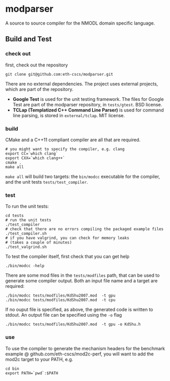 # modparser

A source to source compiler for the NMODL domain specific language.

## Build and Test

### check out

first, check out the repository
```
git clone git@github.com:eth-cscs/modparser.git
```

There are no external dependencies. The project uses external projects, which are part of the repository.
* **Google Test** is used for the unit testing framework. The files for Google Test are part of the modparser repository, in ```tests/gtest```. BSD license.
* **TCLap (Templatized C++ Command Line Parser)** is used for command line parsing, is stored in `external/tclap`. MIT license.

### build

CMake and a C++11 compliant compiler are all that are required.

```
# you might want to specify the compiler, e.g. clang
export CC=`which clang`
export CXX=`which clang++`
cmake .
make all
```

```make all``` will build two targets: the ```bin/modcc``` executable for the compiler, and the unit tests ```tests/test_compiler```.

### test

To run the unit tests:
```
cd tests
# run the unit tests
./test_compiler
# check that there are no errors compiling the packaged example files
./test_compiler.sh
# if you have valgrind, you can check for memory leaks
# (takes a couple of minutes)
./test_valgrind.sh
```

To test the compiler itself, first check that you can get help

```
./bin/modcc -help
```

There are some mod files in the ```tests/modfiles``` path, that can be used to generate some compiler output. Both an input file name and a target are required:

```
./bin/modcc tests/modfiles/KdShu2007.mod  -t gpu
./bin/modcc tests/modfiles/KdShu2007.mod  -t cpu
```

If no ouput file is specified, as above, the generated code is written to stdout. An output file can be specified using the ```-o``` flag

```
./bin/modcc tests/modfiles/KdShu2007.mod  -t gpu -o KdShu.h
```

### use

To use the compiler to generate the mechanism headers for the benchmark example @ github.com/eth-cscs/mod2c-perf, you will want to add the mod2c target to your PATH, e.g.
```
cd bin
export PATH=`pwd`:$PATH
```
